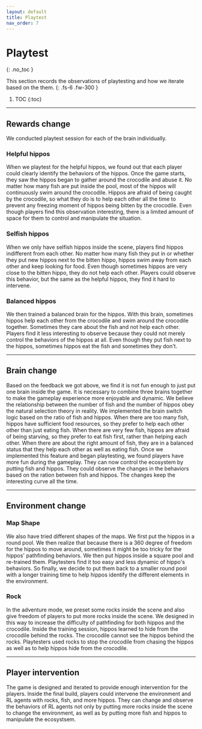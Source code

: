 ```yaml
---
layout: default
title: Playtest
nav_order: 7
---
```



# Playtest
{: .no_toc }

This section records the observations of playtesting and how we iterate based on the them.
{: .fs-6 .fw-300 }


1. TOC
{:toc}

---

## Rewards change
We conducted playtest session for each of the brain individually.
### Helpful hippos
When we playtest for the helpful hippos, we found out that each player could clearly identify the behaviors of the hippos. Once the game starts, they saw the hippos began to gather around the crocodile and abuse it. No matter how many fish are put inside the pool, most of the hippos will continuously swim around the crocodile. Hippos are afraid of being caught by the crocodile, so what they do is to help each other all the time to prevent any freezing moment of hippos being bitten by the crocodile. Even though players find this observation interesting, there is a limited amount of space for them to control and manipulate the situation.


### Selfish hippos
When we only have selfish hippos inside the scene, players find hippos indifferent from each other. No matter how many fish they put in or whether they put new hippos next to the bitten hippo, hippos swim away from each other and keep looking for food. Even though sometimes hippos are very close to the bitten hippo, they do not help each other. Players could observe this behavior, but the same as the helpful hippos, they find it hard to intervene.


### Balanced hippos
We then trained a balanced brain for the hippos. With this brain, sometimes hippos help each other from the crocodile and swim around the crocodile together. Sometimes they care about the fish and not help each other. Players find it less interesting to observe because they could not merely control the behaviors of the hippos at all. Even though they put fish next to the hippos, sometimes hippos eat the fish and sometimes they don't. 


---
## Brain change
Based on the feedback we got above, we find it is not fun enough to just put one brain inside the game. It is necessary to combine three brains together to make the gameplay experience more enjoyable and dynamic. We believe the relationship between the number of fish and the number of hippos obey the natural selection theory in reality. We implemented the brain switch logic based on the ratio of fish and hippos. When there are too many fish, hippos have sufficient food resources, so they prefer to help each other other than just eating fish. When there are very few fish, hippos are afraid of being starving, so they prefer to eat fish first, rather than helping each other. When there are about the right amount of fish, they are in a balanced status that they help each other as well as eating fish. Once we implemented this feature and began playtesting, we found players have more fun during the gameplay. They can now control the ecosystem by putting fish and hippos. They could observe the changes in the behaviors based on the ration between fish and hippos. The changes keep the interesting curve all the time.


---
## Environment change
### Map Shape
We also have tried different shapes of the maps. We first put the hippos in a round pool. We then realize that because there is a 360 degree of freedom for the hippos to move around, sometimes it might be too tricky for the hippos' pathfinding behaviors. 
We then put hippos inside a square pool and re-trained them. Playtesters find it too easy and less dynamic of hippo's behaviors. So finally, we decide to put them back to a smaller round pool with a longer training time to help hippos identify the different elements in the environment.

### Rock
In the adventure mode, we preset some rocks inside the scene and also give freedom of players to put more rocks inside the scene. We designed in this way to increase the difficulty of pathfinding for both hippos and the crocodile. Inside the training session, hippos learned to hide from the crocodile behind the rocks. The crocodile cannot see the hippos behind the rocks. Playtesters used rocks to stop the crocodile from chasing the hippos as well as to help hippos hide from the crocodile.


---
## Player intervention
The game is designed and iterated to provide enough intervention for the players. Inside the final build, players could intervene the environment and RL agents with rocks, fish, and more hippos. They can change and observe the behaviors of RL agents not only by putting more rocks inside the scene to change the environment, as well as by putting more fish and hippos to manipulate the ecosystsem.
